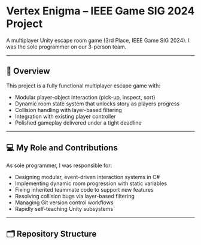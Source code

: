 # Vertex Enigma – IEEE Game SIG 2024 Project

A multiplayer Unity escape room game (3rd Place, IEEE Game SIG 2024).
I was the sole programmer on our 3-person team.

---

## 🧩 Overview

This project is a fully functional multiplayer escape game with:
- Modular player-object interaction (pick-up, inspect, sort)
- Dynamic room state system that unlocks story as players progress
- Collision handling with layer-based filtering
- Integration with existing player controller
- Polished gameplay delivered under a tight deadline

---

## 💻 My Role and Contributions

As sole programmer, I was responsible for:
- Designing modular, event-driven interaction systems in C#
- Implementing dynamic room progression with static variables
- Fixing inherited teammate code to support new features
- Resolving collision bugs via layer-based filtering
- Managing Git version control workflows
- Rapidly self-teaching Unity subsystems

---

## 🗂️ Repository Structure

